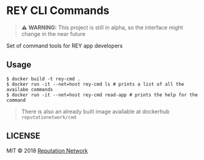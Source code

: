 # REY CLI Commands
> :warning: **WARNING:** This project is still in alpha, so the interface might change in the near future

Set of command tools for REY app developers

## Usage

```
$ docker build -t rey-cmd .
$ docker run -it --net=host rey-cmd ls # prints a list of all the availabe commands
$ docker run -it --net=host rey-cmd read-app # prints the help for the command
```
> There is also an already built image available at dockerhub `reputationetwork/cmd`

## LICENSE
MIT © 2018 [Reputation Network](./LICENSE)
